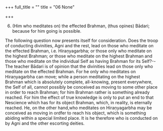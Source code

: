 +++
full_title = ""
title = "06 None"

+++


6. (Him who meditates on) the effected Brahman, (thus opines) Bādari; because for him going is possible.

The following question now presents itself for consideration. Does the troop of conducting divinities, Agni and the rest, lead on those who meditate on the effected Brahman, i.e. Hiraṇyagarbha; or those only who meditate on the highest Brahman; or those who meditate on the highest Brahman and those who meditate on the individual Self as having Brahman for its Self?--The teacher Bādari is of opinion that the divinities lead on those only who meditate on the effected Brahman. For he only who meditates on Hiraṇyagarbha can move; while a person meditating on the highest Brahman which is absolutely complete, all-knowing, present everywhere, the Self of all, cannot possibly be conceived as moving to some other place in order to reach Brahman; for him Brahman rather is something already reached. For him the effect of true knowledge is only to put an end to that Nescience which has for its object Brahman, which, in reality, is eternally reached. He, on the other hand,who meditates on Hiraṇyagarbha may be conceived as moving in ordfer to reach his object, which is something abiding within a special limited place. It is he therefore who is conducted on by Agni and the other escorting deities.

